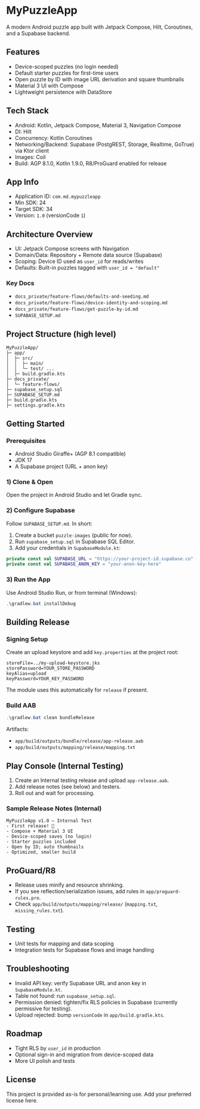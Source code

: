 # MyPuzzleApp

A modern Android puzzle app built with Jetpack Compose, Hilt, Coroutines, and a Supabase backend.

## Features
- Device-scoped puzzles (no login needed)
- Default starter puzzles for first-time users
- Open puzzle by ID with image URL derivation and square thumbnails
- Material 3 UI with Compose
- Lightweight persistence with DataStore

## Tech Stack
- Android: Kotlin, Jetpack Compose, Material 3, Navigation Compose
- DI: Hilt
- Concurrency: Kotlin Coroutines
- Networking/Backend: Supabase (PostgREST, Storage, Realtime, GoTrue) via Ktor client
- Images: Coil
- Build: AGP 8.1.0, Kotlin 1.9.0, R8/ProGuard enabled for release

## App Info
- Application ID: `com.md.mypuzzleapp`
- Min SDK: 24
- Target SDK: 34
- Version: `1.0` (versionCode `1`)

## Architecture Overview
- UI: Jetpack Compose screens with Navigation
- Domain/Data: Repository + Remote data source (Supabase)
- Scoping: Device ID used as `user_id` for reads/writes
- Defaults: Built-in puzzles tagged with `user_id = "default"`

### Key Docs
- `docs_private/feature-flows/defaults-and-seeding.md`
- `docs_private/feature-flows/device-identity-and-scoping.md`
- `docs_private/feature-flows/get-puzzle-by-id.md`
- `SUPABASE_SETUP.md`

## Project Structure (high level)
```
MyPuzzleApp/
├─ app/
│  ├─ src/
│  │  ├─ main/
│  │  └─ test/ ...
│  ├─ build.gradle.kts
├─ docs_private/
│  └─ feature-flows/
├─ supabase_setup.sql
├─ SUPABASE_SETUP.md
├─ build.gradle.kts
├─ settings.gradle.kts
```

## Getting Started

### Prerequisites
- Android Studio Giraffe+ (AGP 8.1 compatible)
- JDK 17
- A Supabase project (URL + anon key)

### 1) Clone & Open
Open the project in Android Studio and let Gradle sync.

### 2) Configure Supabase
Follow `SUPABASE_SETUP.md`. In short:
1. Create a bucket `puzzle-images` (public for now).
2. Run `supabase_setup.sql` in Supabase SQL Editor.
3. Add your credentials in `SupabaseModule.kt`:
```kotlin
private const val SUPABASE_URL = "https://your-project-id.supabase.co"
private const val SUPABASE_ANON_KEY = "your-anon-key-here"
```

### 3) Run the App
Use Android Studio Run, or from terminal (Windows):
```powershell
.\gradlew.bat installDebug
```

## Building Release

### Signing Setup
Create an upload keystore and add `key.properties` at the project root:
```
storeFile=../my-upload-keystore.jks
storePassword=YOUR_STORE_PASSWORD
keyAlias=upload
keyPassword=YOUR_KEY_PASSWORD
```
The module uses this automatically for `release` if present.

### Build AAB
```powershell
.\gradlew.bat clean bundleRelease
```
Artifacts:
- `app/build/outputs/bundle/release/app-release.aab`
- `app/build/outputs/mapping/release/mapping.txt`

## Play Console (Internal Testing)
1. Create an Internal testing release and upload `app-release.aab`.
2. Add release notes (see below) and testers.
3. Roll out and wait for processing.

### Sample Release Notes (Internal)
```
MyPuzzleApp v1.0 — Internal Test
- First release! 🎉
- Compose + Material 3 UI
- Device-scoped saves (no login)
- Starter puzzles included
- Open by ID; auto thumbnails
- Optimized, smaller build
```

## ProGuard/R8
- Release uses minify and resource shrinking.
- If you see reflection/serialization issues, add rules in `app/proguard-rules.pro`.
- Check `app/build/outputs/mapping/release/` (`mapping.txt`, `missing_rules.txt`).

## Testing
- Unit tests for mapping and data scoping
- Integration tests for Supabase flows and image handling

## Troubleshooting
- Invalid API key: verify Supabase URL and anon key in `SupabaseModule.kt`.
- Table not found: run `supabase_setup.sql`.
- Permission denied: tighten/fix RLS policies in Supabase (currently permissive for testing).
- Upload rejected: bump `versionCode` in `app/build.gradle.kts`.

## Roadmap
- Tight RLS by `user_id` in production
- Optional sign-in and migration from device-scoped data
- More UI polish and tests

## License
This project is provided as-is for personal/learning use. Add your preferred license here.
